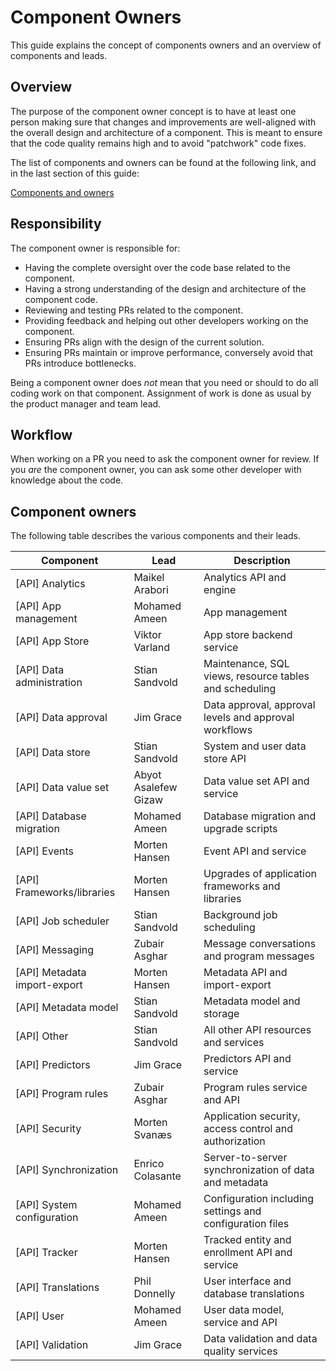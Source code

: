# Component Owners

This guide explains the concept of components owners and an overview of components and leads.

## Overview

The purpose of the component owner concept is to have at least one person making sure that changes and improvements are well-aligned with the overall design and architecture of a component. This is meant to ensure that the code quality remains high and to avoid "patchwork" code fixes.

The list of components and owners can be found at the following link, and in the last section of this guide:

[Components and owners](https://jira.dhis2.org/projects/DHIS2?selectedItem=com.atlassian.jira.jira-projects-plugin:components-page)

## Responsibility

The component owner is responsible for:

* Having the complete oversight over the code base related to the component.
* Having a strong understanding of the design and architecture of the component code.
* Reviewing and testing PRs related to the component.
* Providing feedback and helping out other developers working on the component.
* Ensuring PRs align with the design of the current solution.
* Ensuring PRs maintain or improve performance, conversely avoid that PRs introduce bottlenecks.


Being a component owner does _not_ mean that you need or should to do all coding work on that component. Assignment of work is done as usual by the product manager and team lead.
   
## Workflow

When working on a PR you need to ask the component owner for review. If you _are_ the component owner, you can ask some other developer with knowledge about the code.

## Component owners

The following table describes the various components and their leads.

|Component                     |Lead                |Description                                                              |
|------------------------------|--------------------|-------------------------------------------------------------------------|
|[API] Analytics               |Maikel Arabori      |Analytics API and engine                                                 |
|[API] App management          |Mohamed Ameen       |App management                                                           |
|[API] App Store               |Viktor Varland      |App store backend service                                                |
|[API] Data administration     |Stian Sandvold      |Maintenance, SQL views, resource tables and scheduling                   |
|[API] Data approval           |Jim Grace           |Data approval, approval levels and approval workflows                    |
|[API] Data store              |Stian Sandvold      |System and user data store API                                           |
|[API] Data value set          |Abyot Asalefew Gizaw|Data value set API and service                                           |
|[API] Database migration      |Mohamed Ameen       |Database migration and upgrade scripts                                   |
|[API] Events                  |Morten Hansen       |Event API and service                                                    |
|[API] Frameworks/libraries    |Morten Hansen       |Upgrades of application frameworks and libraries                         |
|[API] Job scheduler           |Stian Sandvold      |Background job scheduling                                                |
|[API] Messaging               |Zubair Asghar       |Message conversations and program messages                               |
|[API] Metadata import-export  |Morten Hansen       |Metadata API and import-export                                           |
|[API] Metadata model          |Stian Sandvold      |Metadata model and storage                                               |
|[API] Other                   |Stian Sandvold      |All other API resources and services                                     |
|[API] Predictors              |Jim Grace           |Predictors API and service                                               |
|[API] Program rules           |Zubair Asghar       |Program rules service and API                                            |
|[API] Security                |Morten Svanæs       |Application security, access control and authorization                   |
|[API] Synchronization         |Enrico Colasante    |Server-to-server synchronization of data and metadata                    |
|[API] System configuration    |Mohamed Ameen       |Configuration including settings and configuration files|
|[API] Tracker                 |Morten Hansen       |Tracked entity and enrollment API and service                            |
|[API] Translations            |Phil Donnelly       |User interface and database translations                                 |
|[API] User                    |Mohamed Ameen       |User data model, service and API                                         |
|[API] Validation              |Jim Grace           |Data validation and data quality services                                |

